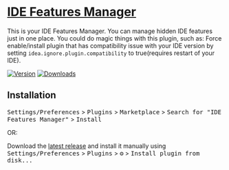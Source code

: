 # [IDE Features Manager](https://plugins.jetbrains.com/plugin/22846-ide-features-manager)

This is your IDE Features Manager. You can manage hidden IDE features just in one place. You could do magic things with this plugin, such as:  Force enable/install plugin that has compatibility issue with your IDE version by setting `idea.ignore.plugin.compatibility` to true(requires restart of your IDE).

[![Version](https://img.shields.io/jetbrains/plugin/v/22846.svg)](https://plugins.jetbrains.com/plugin/22846)
[![Downloads](https://img.shields.io/jetbrains/plugin/d/22846.svg)](https://plugins.jetbrains.com/plugin/22846)

## Installation

  <kbd>Settings/Preferences</kbd> > <kbd>Plugins</kbd> > <kbd>Marketplace</kbd> > <kbd>Search for "IDE Features Manager"</kbd> >
  <kbd>Install</kbd>
 
 OR: 
 
  Download the [latest release](https://github.com/izhangzhihao/Intellij-IDE-Features-Manager/releases/latest) and install it manually using
  <kbd>Settings/Preferences</kbd> > <kbd>Plugins</kbd> > <kbd>⚙️</kbd> > <kbd>Install plugin from disk...</kbd>
